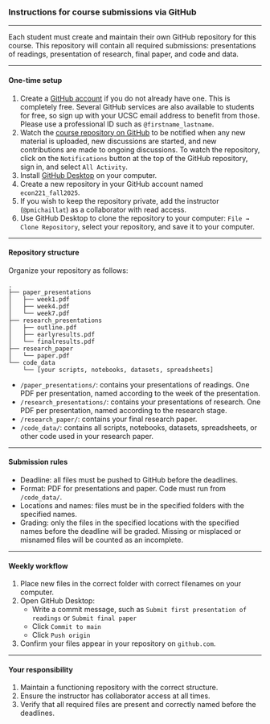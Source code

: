 ### Instructions for course submissions via GitHub

---

Each student must create and maintain their own GitHub repository for this course.
This repository will contain all required submissions: presentations of readings, presentation of research, final paper, and code and data.

----

#### One-time setup

1. Create a [GitHub account](https://github.com/signup) if you do not already have one. This is completely free. Several GitHub services are also available to students for free, so sign up with your UCSC email address to benefit from those. Please use a professional ID such as `@firstname_lastname`.
2. Watch the [course repository on GitHub](https://github.com/pmichaillat/economic-slack) to be notified when any new material is uploaded, new discussions are started, and new contributions are made to ongoing discussions. To watch the repository, click on the `Notifications` button at the top of the GitHub repository, sign in, and select `All Activity`.
3. Install [GitHub Desktop](https://desktop.github.com) on your computer.
4. Create a new repository in your GitHub account named `econ221_fall2025`.
5. If you wish to keep the repository private, add the instructor (`@pmichaillat`) as a collaborator with read access.
6. Use GitHub Desktop to clone the repository to your computer: `File → Clone Repository`, select your repository, and save it to your computer.

---

#### Repository structure

Organize your repository as follows:

```
.
├── paper_presentations
│   ├── week1.pdf
│   ├── week4.pdf
│   └── week7.pdf
├── research_presentations
│   ├── outline.pdf
│   ├── earlyresults.pdf
│   └── finalresults.pdf
├── research_paper
│   └── paper.pdf
└── code_data
    └── [your scripts, notebooks, datasets, spreadsheets]
```

+ `/paper_presentations/`: contains your presentations of readings. One PDF per presentation, named according to the week of the presentation.
+ `/research_presentations/`: contains your presentations of research. One PDF per presentation, named according to the research stage.
+ `/research_paper/`: contains your final research paper.
+ `/code_data/`: contains all scripts, notebooks, datasets, spreadsheets, or other code used in your research paper.

---

#### Submission rules

+ Deadline: all files must be pushed to GitHub before the deadlines.
+ Format: PDF for presentations and paper. Code must run from `/code_data/`.
+ Locations and names: files must be in the specified folders with the specified names.  
+ Grading: only the files in the specified locations with the specified names before the deadline will be graded. Missing or misplaced or misnamed files will be counted as an incomplete.

---

#### Weekly workflow

1. Place new files in the correct folder with correct filenames on your computer.
2. Open GitHub Desktop:  
   - Write a commit message, such as `Submit first presentation of readings` or `Submit final paper`
   - Click `Commit to main`  
   - Click `Push origin`  
3. Confirm your files appear in your repository on `github.com`.

---

#### Your responsibility

1. Maintain a functioning repository with the correct structure.
2. Ensure the instructor has collaborator access at all times.
3. Verify that all required files are present and correctly named before the deadlines.
